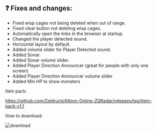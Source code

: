 ## ❓ Fixes and changes:

- Fixed wisp cages not being deleted when out of range.
- Fixed clear button not deleting wisp cages.
- Automatically open the links in the browser at startup.
- Changed the player detected sound.
- Horizontal layout by default.
- Added volume slider for Player Detected sound.
- Added Sonar.
- Added Sonar volume slider.
- Added Player Direction Announcer (great for people with only one screen)
- Added Player Direction Announcer volume slider
- Added Min HP to show monsters

Item pack:

https://github.com/Zeldruck/Albion-Online-ZQRadar/releases/tag/item-pack-v1.1

How to download:


![download](https://github.com/T0T0W/AOR-Extended/assets/161255413/72cce3c1-47fc-4cbe-bb1f-fa5a95c3dd84)
